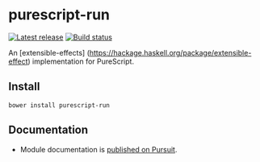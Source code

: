 # purescript-run

[![Latest release](http://img.shields.io/github/release/natefaubion/purescript-run.svg)](https://github.com/natefaubion/purescript-run/releases)
[![Build status](https://travis-ci.org/natefaubion/purescript-run.svg?branch=master)](https://travis-ci.org/natefaubion/purescript-run)

An [extensible-effects] (https://hackage.haskell.org/package/extensible-effect)
implementation for PureScript.

## Install

```
bower install purescript-run
```

## Documentation

- Module documentation is [published on Pursuit](http://pursuit.purescript.org/packages/purescript-run).
